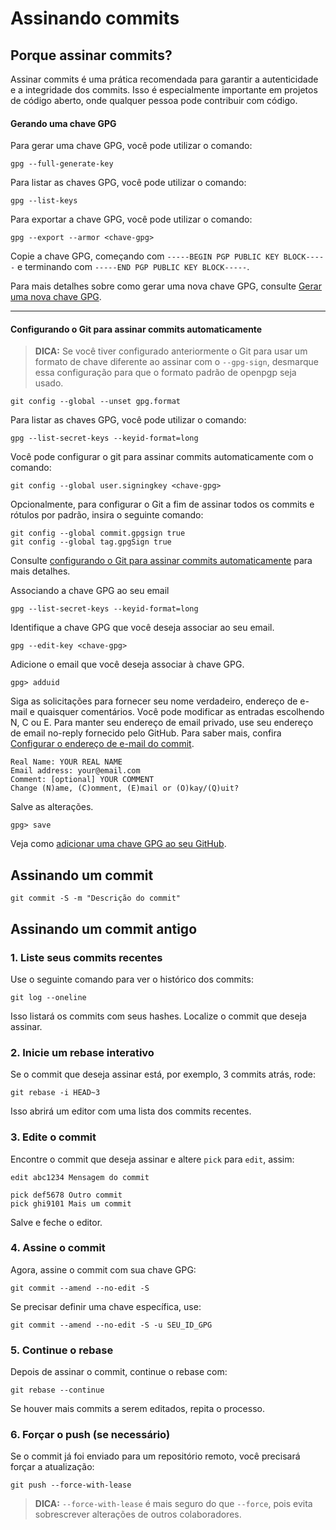 # Assinando commits

## Porque assinar commits?

Assinar commits é uma prática recomendada para garantir a autenticidade e a integridade dos commits. Isso é especialmente importante em projetos de código aberto, onde qualquer pessoa pode contribuir com código.

#### Gerando uma chave GPG

Para gerar uma chave GPG, você pode utilizar o comando:

```
gpg --full-generate-key
```

Para listar as chaves GPG, você pode utilizar o comando:

```
gpg --list-keys
```

Para exportar a chave GPG, você pode utilizar o comando:

```
gpg --export --armor <chave-gpg>
```

Copie a chave GPG, começando com `-----BEGIN PGP PUBLIC KEY BLOCK-----` e terminando com `-----END PGP PUBLIC KEY BLOCK-----`.

Para mais detalhes sobre como gerar uma nova chave GPG, consulte [Gerar uma nova chave GPG](https://docs.github.com/pt/authentication/managing-commit-signature-verification/generating-a-new-gpg-key).

--- 

#### Configurando o Git para assinar commits automaticamente

> **DICA:** Se você tiver configurado anteriormente o Git para usar um formato de chave diferente ao assinar com o `--gpg-sign`, desmarque essa configuração para que o formato padrão de openpgp seja usado.


```
git config --global --unset gpg.format
```

Para listar as chaves GPG, você pode utilizar o comando:

```
gpg --list-secret-keys --keyid-format=long
```

Você pode configurar o git para assinar commits automaticamente com o comando:

```
git config --global user.signingkey <chave-gpg>
```

Opcionalmente, para configurar o Git a fim de assinar todos os commits e rótulos por padrão, insira o seguinte comando:

```
git config --global commit.gpgsign true
git config --global tag.gpgSign true
```

Consulte [configurando o Git para assinar commits automaticamente](https://docs.github.com/pt/authentication/managing-commit-signature-verification/signing-commits) para mais detalhes.

Associando a chave GPG ao seu email

```
gpg --list-secret-keys --keyid-format=long
```

Identifique a chave GPG que você deseja associar ao seu email.

```
gpg --edit-key <chave-gpg>
```

Adicione o email que você deseja associar à chave GPG.

```
gpg> adduid
```

Siga as solicitações para fornecer seu nome verdadeiro, endereço de e-mail e quaisquer comentários. Você pode modificar as entradas escolhendo N, C ou E. Para manter seu endereço de email privado, use seu endereço de email no-reply fornecido pelo GitHub. Para saber mais, confira [Configurar o endereço de e-mail do commit](https://docs.github.com/pt/account-and-profile/setting-up-and-managing-your-personal-account-on-github/managing-email-preferences/setting-your-commit-email-address).

```
Real Name: YOUR REAL NAME
Email address: your@email.com
Comment: [optional] YOUR COMMENT
Change (N)ame, (C)omment, (E)mail or (O)kay/(Q)uit?
```

Salve as alterações.

```
gpg> save
```

Veja como [adicionar uma chave GPG ao seu GitHub](https://docs.github.com/pt/authentication/managing-commit-signature-verification/adding-a-gpg-key-to-your-github-account).


## Assinando um commit

```
git commit -S -m "Descrição do commit"
```

## Assinando um commit antigo

### 1. Liste seus commits recentes

Use o seguinte comando para ver o histórico dos commits:

```
git log --oneline
```

Isso listará os commits com seus hashes. Localize o commit que deseja assinar.

### 2. Inicie um rebase interativo

Se o commit que deseja assinar está, por exemplo, 3 commits atrás, rode:

```
git rebase -i HEAD~3
```

Isso abrirá um editor com uma lista dos commits recentes.

### 3. Edite o commit

Encontre o commit que deseja assinar e altere `pick` para `edit`, assim:

```
edit abc1234 Mensagem do commit

pick def5678 Outro commit
pick ghi9101 Mais um commit
```

Salve e feche o editor.

### 4. Assine o commit

Agora, assine o commit com sua chave GPG:

```
git commit --amend --no-edit -S
```

Se precisar definir uma chave específica, use:

```
git commit --amend --no-edit -S -u SEU_ID_GPG
```

### 5. Continue o rebase

Depois de assinar o commit, continue o rebase com:

```
git rebase --continue

```

Se houver mais commits a serem editados, repita o processo.

### 6. Forçar o push (se necessário)

Se o commit já foi enviado para um repositório remoto, você precisará forçar a atualização:

```
git push --force-with-lease
```

> **DICA:** `--force-with-lease` é mais seguro do que `--force`, pois evita sobrescrever alterações de outros colaboradores.